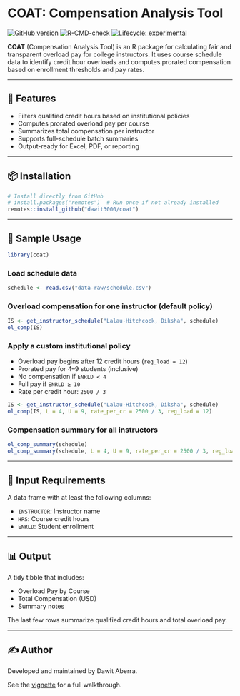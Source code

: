 
# COAT: Compensation Analysis Tool

[![GitHub
version](https://img.shields.io/github/v/tag/dawit3000/coat?label=GitHub&logo=github)](https://github.com/dawit3000/coat)
[![R-CMD-check](https://github.com/dawit3000/coat/actions/workflows/R-CMD-check.yaml/badge.svg)](https://github.com/dawit3000/coat/actions/workflows/R-CMD-check.yaml)
[![Lifecycle:
experimental](https://img.shields.io/badge/lifecycle-experimental-orange.svg)](https://lifecycle.r-lib.org/articles/stages.html#experimental)

**COAT** (Compensation Analysis Tool) is an R package for calculating
fair and transparent overload pay for college instructors. It uses
course schedule data to identify credit hour overloads and computes
prorated compensation based on enrollment thresholds and pay rates.

------------------------------------------------------------------------

## 🔧 Features

- Filters qualified credit hours based on institutional policies
- Computes prorated overload pay per course
- Summarizes total compensation per instructor
- Supports full-schedule batch summaries
- Output-ready for Excel, PDF, or reporting

------------------------------------------------------------------------

## 📦 Installation

``` r
# Install directly from GitHub
# install.packages("remotes")  # Run once if not already installed
remotes::install_github("dawit3000/coat")
```

------------------------------------------------------------------------

## 📁 Sample Usage

``` r
library(coat)
```

### Load schedule data

``` r
schedule <- read.csv("data-raw/schedule.csv")
```

### Overload compensation for one instructor (default policy)

``` r
IS <- get_instructor_schedule("Lalau-Hitchcock, Diksha", schedule)
ol_comp(IS)
```

### Apply a custom institutional policy

- Overload pay begins after 12 credit hours (`reg_load = 12`)
- Prorated pay for 4–9 students (inclusive)
- No compensation if `ENRLD < 4`
- Full pay if `ENRLD ≥ 10`
- Rate per credit hour: `2500 / 3`

``` r
IS <- get_instructor_schedule("Lalau-Hitchcock, Diksha", schedule)
ol_comp(IS, L = 4, U = 9, rate_per_cr = 2500 / 3, reg_load = 12)
```

### Compensation summary for all instructors

``` r
ol_comp_summary(schedule)
ol_comp_summary(schedule, L = 4, U = 9, rate_per_cr = 2500 / 3, reg_load = 12)
```

------------------------------------------------------------------------

## 📄 Input Requirements

A data frame with at least the following columns:

- `INSTRUCTOR`: Instructor name
- `HRS`: Course credit hours
- `ENRLD`: Student enrollment

------------------------------------------------------------------------

## 📊 Output

A tidy tibble that includes:

- Overload Pay by Course
- Total Compensation (USD)
- Summary notes

The last few rows summarize qualified credit hours and total overload
pay.

------------------------------------------------------------------------

## ✍️ Author

Developed and maintained by Dawit Aberra.

See the
[vignette](https://dawit3000.github.io/coat/coat-walkthrough.html) for a
full walkthrough.
